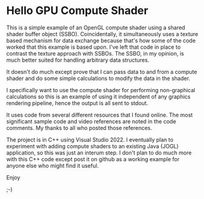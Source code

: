 # Hello GPU Compute Shader

This is a simple example of an OpenGL compute shader using a shared shader buffer object (SSBO). Coincidentally, it simultaneously uses a texture based mechanism for data exchange because that's how some of the code worked that this example is based upon. I've left that code in place to contrast the texture approach with SSBOs. The SSBO, in my opinion, is much better suited for handling arbitrary data structures.

It doesn't do much except prove that I can pass data to and from a compute shader and do some simple calculations to modify the data in the shader. 

I specifically want to use the compute shader for performing non-graphical calculations so this is an example of using it independent of any graphics rendering pipeline, hence the output is all sent to stdout.

It uses code from several different resources that I found online. The most significant sample code and video references are noted in the code comments. My thanks to all who posted those references.

The project is in C++ using Visual Studio 2022. I eventually plan to experiment with adding compute shaders to an existing Java (JOGL) application, so this was just an interum step. I don't plan to do much more with this C++ code except post it on github as a working example for anyone else who might find it useful.

Enjoy

;-)
